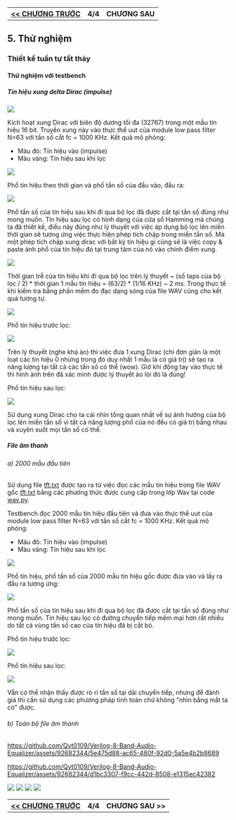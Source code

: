 <table>
    <th>
      <a href="./chap3.md"><< CHƯƠNG TRƯỚC</a>
    </th>
    <th>
      4/4
    </th>
    <th>
      CHƯƠNG SAU
    </th>
</table>

## 5. Thử nghiệm
### Thiết kế tuần tự tất thảy
#### Thử nghiệm với testbench
##### Tín hiệu xung delta Dirac (impulse)

<img src="./Wav/test/impulse.webp">

Kích hoạt xung Dirac với biên độ dương tối đa (32767) trong một mẫu tín hiệu 16 bit. Truyền xung này vào thực thể uut của module low pass filter N=63 với tần số cắt fc = 1000 KHz. Kết quả mô phỏng:

* Màu đỏ: Tín hiệu vào (impulse)
* Màu vàng: Tín hiệu sau khi lọc

<img src="./Wav/test/impulse_tb.png">

Phổ tín hiệu theo thời gian và phổ tần số của đầu vào, đầu ra:

<img src="./Wav/test/impulse.png">

Phổ tần số của tín hiệu sau khi đi qua bộ lọc đã được cắt tại tần số đúng như mong muốn. Tín hiệu sau lọc có hình dạng của cửa sổ Hamming mà chúng ta đã thiết kế, điều này đúng như lý thuyết với việc áp dụng bộ lọc lên miền thời gian sẽ tương ứng việc thực hiện phép tích chập trong miền tần số. Mà một phép tích chập xung dirac với bất kỳ tín hiệu gì cũng sẽ là việc copy & paste ảnh phổ của tín hiệu đó tại trung tâm của nó vào chính điểm xung.

<img src="./Wav/test/impulse_delay.png">

Thời gian trễ của tín hiệu khi đi qua bộ lọc trên lý thuyết ~ (số taps của bộ lọc / 2) * thời gian 1 mẫu tín hiệu = (63/2) * (1/16 KHz) ~ 2 ms. Trong thực tế khi kiểm tra bằng phần mềm đo đạc dạng sóng của file WAV cũng cho kết quả tương tự.

<img src="./Wav/test/63delay_app.png">

Phổ tín hiệu trước lọc:

<img src="./Wav/test/i_impulse.png">

Trên lý thuyết (nghe khá ảo) thì việc đưa 1 xung Dirac (chỉ đơn giản là một loạt các tín hiệu 0 nhưng trong đó duy nhất 1 mẫu là có giá trị) sẽ tạo ra năng lượng tại tất cả các tần số có thể (wow). Giờ khi động tay vào thực tế thì hình ảnh trên đã xác minh được lý thuyết ảo lòi đó là đúng!

Phổ tín hiệu sau lọc:

<img src="./Wav/test/o_impulse.png">

Sử dụng xung Dirac cho ta cái nhìn tổng quan nhất về sự ảnh hưởng của bộ lọc lên miền tần số vì tất cả năng lượng phổ của nó đều có giá trị bằng nhau và xuyên suốt mọi tần số có thể.

##### File âm thanh
###### a) 2000 mẫu đầu tiên
Sử dụng file <a href="./Wav/wavs/tft.txt">tft.txt</a> được tạo ra từ việc đọc các mẫu tín hiệu trong file WAV gốc <a href="./Wav/wavs/tft.wav">tft.txt</a> bằng các phương thức được cung cấp trong lớp Wav tại code <a href="./Wav/wav.py">wav.py</a>.

Testbench đọc 2000 mẫu tín hiệu đầu tiên và đưa vào thực thể uut của module low pass filter N=63 với tần số cắt fc = 1000 KHz. Kết quả mô phỏng:

* Màu đỏ: Tín hiệu vào (impulse)
* Màu vàng: Tín hiệu sau khi lọc

<img src="./Wav/test/2000txt.png">

Phổ tín hiệu, phổ tần số của 2000 mẫu tín hiệu gốc được đưa vào và lấy ra đầu ra tương ứng:

<img src="./Wav/test/2000samples.png">

Phổ tần số của tín hiệu sau khi đi qua bộ lọc đã được cắt tại tần số đúng như mong muốn. Tín hiệu sau lọc có đường chuyển tiếp mềm mại hơn rất nhiều do tất cả vùng tần số cao của tín hiệu đã bị cắt bỏ.

Phổ tín hiệu trước lọc:

<img src="./Wav/test/i_filter.png">

Phổ tín hiệu sau lọc:

<img src="./Wav/test/o_filter.png">

Vẫn có thể nhận thấy được rò rỉ tần số tại dải chuyển tiếp, nhưng để đánh giá thì cần sử dụng các phương pháp tính toán chứ không "nhìn bằng mắt ta có" được.

###### b) Toàn bộ file âm thanh



https://github.com/Qyt0109/Verilog-8-Band-Audio-Equalizer/assets/92682344/5e475d88-ac65-480f-92d0-5a5e4b2b8689



https://github.com/Qyt0109/Verilog-8-Band-Audio-Equalizer/assets/92682344/d1bc3307-f9cc-442d-8508-e1315ec42382



<img src="./Wav/test/full_tb.png">
<img src="./Wav/test/full.png">
<img src="./Wav/test/i_full_tft.png">
<img src="./Wav/test/o_full_tft.png">

<table>
    <th>
      <a href="./chap3.md"><< CHƯƠNG TRƯỚC</a>
    </th>
    <th>
      4/4
    </th>
    <th>
      CHƯƠNG SAU >>
    </th>
</table>
